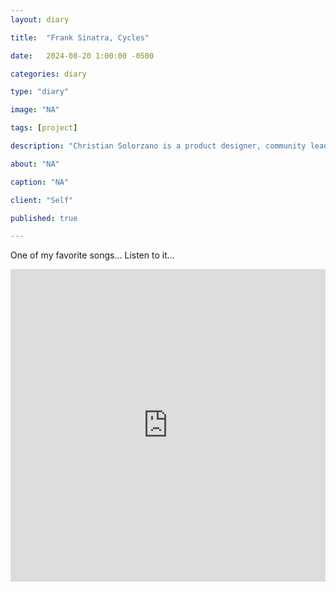 ```yaml
---
layout: diary

title:  "Frank Sinatra, Cycles"

date:   2024-08-20 1:00:00 -0500

categories: diary

type: "diary"

image: "NA"

tags: [project]

description: "Christian Solorzano is a product designer, community leader, educator, and podcast host."

about: "NA"

caption: "NA"

client: "Self"

published: true

---
```

One of my favorite songs... Listen to it...

<iframe width="100%" height="500" src="https://www.youtube.com/embed/0Q0IAGDDSf8?si=R8WQhroNRzm191eB" title="YouTube 
video player" frameborder="0" allow="accelerometer; autoplay; clipboard-write; encrypted-media; gyroscope; picture-in-picture; web-share" referrerpolicy="strict-origin-when-cross-origin" allowfullscreen></iframe>

